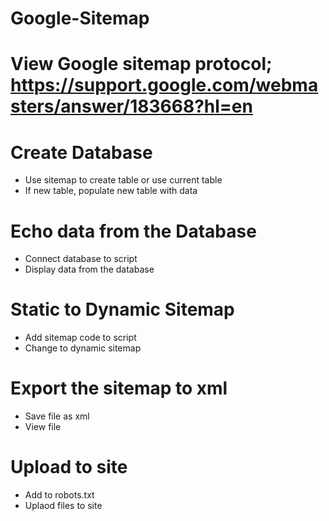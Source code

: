 # Google-Sitemap

# View Google sitemap protocol; https://support.google.com/webmasters/answer/183668?hl=en

# Create Database
*	Use sitemap to create table or use current table
*	If new table, populate new table with data

# Echo data from the Database
*	Connect database to script
*	Display data from the database

# Static to Dynamic Sitemap
*	Add sitemap code to script
*	Change to dynamic sitemap

# Export the sitemap to xml
*	Save file as xml
*	View file 

# Upload to site
*	Add to robots.txt
*	Uplaod files to site